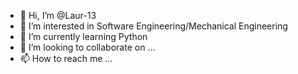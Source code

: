 - 👋 Hi, I’m @Laur-13
- 👀 I’m interested in Software Engineering/Mechanical Engineering
- 🌱 I’m currently learning Python
- 💞️ I’m looking to collaborate on ...
- 📫 How to reach me ...

<!---
Laur-13/Laur-13 is a ✨ special ✨ repository because its `README.md` (this file) appears on your GitHub profile.
You can click the Preview link to take a look at your changes.
--->
